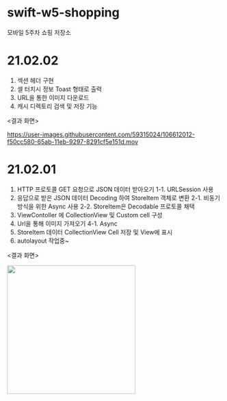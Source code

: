 # swift-w5-shopping
모바일 5주차 쇼핑 저장소

# 21.02.02
1. 섹션 헤더 구현
2. 셀 터치시 정보 Toast 형태로 출력
3. URL을 통한 이미지 다운로드
4. 캐시 디렉토리 검색 및 저장 기능

<결과 화면>


https://user-images.githubusercontent.com/59315024/106612012-f50cc580-65ab-11eb-9297-8291cf5e151d.mov
 
  
# 21.02.01
1. HTTP 프로토콜 GET 요청으로 JSON 데이터 받아오기
  1-1. URLSession 사용
2. 응답으로 받은 JSON 데이터 Decoding 하여 StoreItem 객체로 변환
  2-1. 비동기 방식을 위한 Async 사용
  2-2. StoreItem은 Decodable 프로토콜 채택
3. ViewContoller 에 CollectionView 및 Custom cell 구성
4. Url을 통해 이미지 가져오기
  4-1. Async
5. StoreItem 데이터 CollectionView Cell 저장 및 View에 표시
6. autolayout 작업중~

<결과 화면>

<img width="300"  src="https://user-images.githubusercontent.com/59315024/106462255-2ff1f900-64d9-11eb-9e5d-fd466e840769.png">


